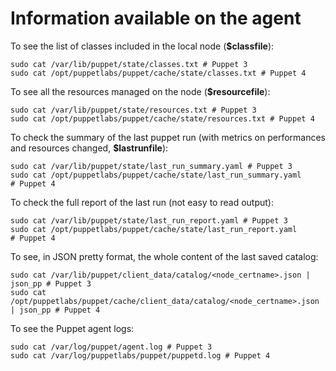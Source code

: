 # Information available on the agent

To see the list of classes included in the local node (**$classfile**):

    sudo cat /var/lib/puppet/state/classes.txt # Puppet 3
    sudo cat /opt/puppetlabs/puppet/cache/state/classes.txt # Puppet 4

To see all the resources managed on the node (**$resourcefile**):

    sudo cat /var/lib/puppet/state/resources.txt # Puppet 3
    sudo cat /opt/puppetlabs/puppet/cache/state/resources.txt # Puppet 4

To check the summary of the last puppet run (with metrics on performances and resources changed, **$lastrunfile**):

    sudo cat /var/lib/puppet/state/last_run_summary.yaml # Puppet 3
    sudo cat /opt/puppetlabs/puppet/cache/state/last_run_summary.yaml # Puppet 4

To check the full report of the last run (not easy to read output):

    sudo cat /var/lib/puppet/state/last_run_report.yaml # Puppet 3
    sudo cat /opt/puppetlabs/puppet/cache/state/last_run_report.yaml # Puppet 4

To see, in JSON pretty format, the whole content of the last saved catalog:

    sudo cat /var/lib/puppet/client_data/catalog/<node_certname>.json | json_pp # Puppet 3
    sudo cat /opt/puppetlabs/puppet/cache/client_data/catalog/<node_certname>.json | json_pp # Puppet 4

To see the Puppet agent logs:

    sudo cat /var/log/puppet/agent.log # Puppet 3
    sudo cat /var/log/puppetlabs/puppet/puppetd.log # Puppet 4
